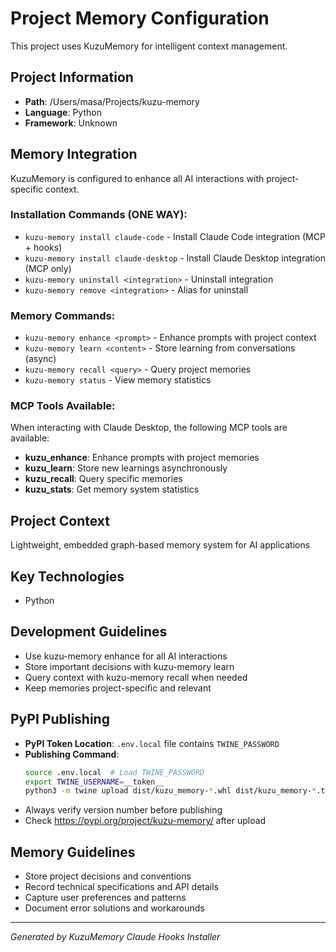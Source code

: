 # Project Memory Configuration

This project uses KuzuMemory for intelligent context management.

## Project Information
- **Path**: /Users/masa/Projects/kuzu-memory
- **Language**: Python
- **Framework**: Unknown

## Memory Integration

KuzuMemory is configured to enhance all AI interactions with project-specific context.

### Installation Commands (ONE WAY):
- `kuzu-memory install claude-code` - Install Claude Code integration (MCP + hooks)
- `kuzu-memory install claude-desktop` - Install Claude Desktop integration (MCP only)
- `kuzu-memory uninstall <integration>` - Uninstall integration
- `kuzu-memory remove <integration>` - Alias for uninstall

### Memory Commands:
- `kuzu-memory enhance <prompt>` - Enhance prompts with project context
- `kuzu-memory learn <content>` - Store learning from conversations (async)
- `kuzu-memory recall <query>` - Query project memories
- `kuzu-memory status` - View memory statistics

### MCP Tools Available:
When interacting with Claude Desktop, the following MCP tools are available:
- **kuzu_enhance**: Enhance prompts with project memories
- **kuzu_learn**: Store new learnings asynchronously
- **kuzu_recall**: Query specific memories
- **kuzu_stats**: Get memory system statistics

## Project Context

Lightweight, embedded graph-based memory system for AI applications

## Key Technologies
- Python

## Development Guidelines
- Use kuzu-memory enhance for all AI interactions
- Store important decisions with kuzu-memory learn
- Query context with kuzu-memory recall when needed
- Keep memories project-specific and relevant

## PyPI Publishing
- **PyPI Token Location**: `.env.local` file contains `TWINE_PASSWORD`
- **Publishing Command**:
  ```bash
  source .env.local  # Load TWINE_PASSWORD
  export TWINE_USERNAME=__token__
  python3 -m twine upload dist/kuzu_memory-*.whl dist/kuzu_memory-*.tar.gz
  ```
- Always verify version number before publishing
- Check https://pypi.org/project/kuzu-memory/ after upload

## Memory Guidelines

- Store project decisions and conventions
- Record technical specifications and API details
- Capture user preferences and patterns
- Document error solutions and workarounds

---

*Generated by KuzuMemory Claude Hooks Installer*
